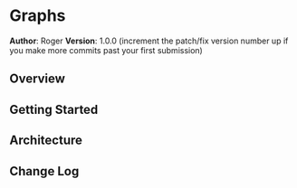 # Graphs

**Author**: Roger
**Version**: 1.0.0 (increment the patch/fix version number up if you make more commits past your first submission)

## Overview
<!-- Coding Challenge for data structures.  Create and add verticies, edges, and weight to graph -->

## Getting Started
<!-- Running Python 3.6, install pipenv, pytest. -->

## Architecture
<!-- Provide a detailed description of the application design. What technologies (languages, libraries, etc) you're using, and any other relevant design information. This is also an area which you can include any visuals; flow charts, example usage gifs, screen captures, etc.-->


## Change Log
<!--
12-21-2018 1500 - Start Research on Graphs.
12-21-2018 2300 - Submission.
12-26-2018 2200 - Final Changes.
01-07-2018 1330 - Added Breadth First on existing class.
01-08-2018 1330 - Added get_edge
-->
